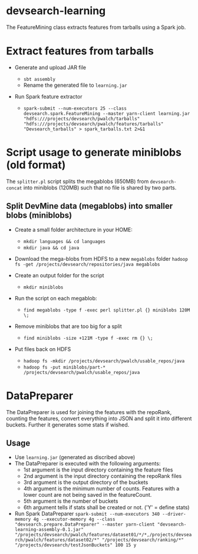 devsearch-learning
=======================================

The FeatureMining class extracts features from tarballs using a Spark job.

# Extract features from tarballs

* Generate and upload JAR file
	* `sbt assembly`
	* Rename the generated file to `learning.jar` 

* Run Spark feature extractor
    * `spark-submit --num-executors 25 --class devsearch.spark.FeatureMining --master yarn-client learning.jar "hdfs:///projects/devsearch/pwalch/tarballs" "hdfs:///projects/devsearch/pwalch/features/tarballs" "Devsearch_tarballs" > spark_tarballs.txt 2>&1`

# Script usage to generate miniblobs (old format)

The `splitter.pl` script splits the megablobs (650MB) from `devsearch-concat` into miniblobs (120MB) such that no file is shared by two parts.

## Split DevMine data (megablobs) into smaller blobs (miniblobs)

* Create a small folder architecture in your HOME:
    * `mkdir languages && cd languages`
    * `mkdir java && cd java`

* Download the mega-blobs from HDFS to a new `megablobs` folder
    `hadoop fs -get /projects/devsearch/repositories/java megablobs`

* Create an output folder for the script
    * `mkdir miniblobs`

* Run the script on each megablob:
    * `find megablobs -type f -exec perl splitter.pl {} miniblobs 120M \;`

* Remove miniblobs that are too big for a split
    * `find miniblobs -size +121M -type f -exec rm {} \;`

* Put files back on HDFS
    * `hadoop fs -mkdir /projects/devsearch/pwalch/usable_repos/java`
    * `hadoop fs -put miniblobs/part-* /projects/devsearch/pwalch/usable_repos/java`


# DataPreparer
The DataPreparer is used for joining the features with the repoRank, counting the features, convert everything into JSON and split it into different buckets. Further it generates some stats if wished. 

## Usage

* Use `learning.jar` (generated as discribed above)
* The DataPreparer is executed with the following arguments:
    * 1st argument is the input directory containing the feature files
    * 2nd argument is the input directory containing the repoRank files
    * 3rd argument is the output directory of the buckets
    * 4th argument is the minimum number of counts. Features with a lower count are not being saved in the featureCount.
    * 5th argument is the number of buckets
    * 6th argument tells if stats shall be created or not. ('Y' = define stats)
* Run Spark DataPreparer `spark-submit --num-executors 340 --driver-memory 4g --executor-memory 4g --class "devsearch.prepare.DataPreparer" --master yarn-client "devsearch-learning-assembly-0.1.jar" "/projects/devsearch/pwalch/features/dataset01/*/*,/projects/devsearch/pwalch/features/dataset02/*" "/projects/devsearch/ranking/*" "/projects/devsearch/testJsonBuckets" 100 15 y` 
